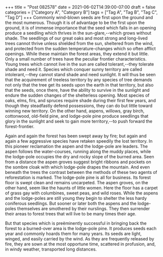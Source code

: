 +++
title = "Post 082578"
date = 2021-06-02T14:39:00-07:00
draft = false
categories = ["Category A", "Category B"]
tags = ["Tag A", "Tag B", "Tag C", "Tag D"]
+++
Commonly wind-blown seeds are first upon the ground and the most numerous. Though it is of advantage to be the first upon the ground, it is of immense importance that the seed which falls in an opening produce a seedling which thrives in the sun-glare,--which grows without shade. The seedlings of our great oaks and most strong and long-lived trees cannot thrive unless shielded from the sun, sheltered from the wind, and protected from the sudden temperature-changes which so often afflict openings. While these maintain the forest areas, they extend it but little. Only a small number of trees have the peculiar frontier characteristics. Young trees which cannot live in the sun are called tolerant,--they tolerate shade and need it. Species which conquer sunny territory are called intolerant,--they cannot stand shade and need sunlight. It will thus be seen that the acquirement of treeless territory by any species of tree demands not only that the tree get its seeds upon the earth in that territory, but also that the seeds, once there, have the ability to survive in the sunlight and endure the sudden changes of the shelterless opening. Most species of oaks, elms, firs, and spruces require shade during their first few years, and though they steadfastly defend possessions, they can do but little toward winning new territory. On the other hand, aspens, willows, gray birch, cottonwood, old-field pine, and lodge-pole pine produce seedlings that glory in the sunlight and seek to gain more territory,--to push forward the forest-frontier.

Again and again the forest has been swept away by fire; but again and again a few aggressive species have retaken speedily the lost territory. In this pioneer reclamation the aspen and the lodge-pole are leaders. The aspen follows the water-courses, running along the muddy places, while the lodge-pole occupies the dry and rocky slope of the burned area. Seen from a distance the aspen groves suggest bright ribbons and pockets on the sombre cloak with which lodge-pole drapes the mountain. And even beneath the trees the contrast between the methods of these two agents of reforestation is marked. The lodge-pole pine is all for business. Its forest floor is swept clean and remains uncarpeted. The aspen groves, on the other hand, seem like the haunts of little women. Here the floor has a carpet of grass gay with columbines, sweet peas, and wild roses. While the aspens and the lodge-poles are still young they begin to shelter the less hardy coniferous seedlings. But sooner or later both the aspens and the lodge-poles themselves are smothered by their nurslings. They then surrender their areas to forest trees that will live to be many times their age.

But that species which is preëminently successful in bringing back the forest to a burned-over area is the lodge-pole pine. It produces seeds each year and commonly hoards them for many years. Its seeds are light, winged, and easily carried by the wind. As they are frequently released by fire, they are sown at the most opportune time, scattered in profusion, and, in windy weather, transported long distances.
